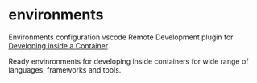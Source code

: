 # environments 
Environments configuration vscode Remote Development plugin for [Developing inside a Container](https://code.visualstudio.com/docs/remote/containers).

Ready envinronments for developing inside containers for wide range of languages, frameworks and tools.

